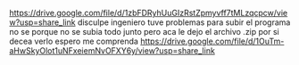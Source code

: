 https://drive.google.com/file/d/1zbFDRyhUuGIzRstZpmyvff7tMLzqcpcw/view?usp=share_link 
disculpe ingeniero tuve problemas para subir el programa no se porque no se subia todo junto pero aca le dejo el archivo .zip por si decea verlo espero me comprenda
https://drive.google.com/file/d/1OuTm-aHwSkyOlot1uNFxeiemNvOFXY6y/view?usp=share_link 
